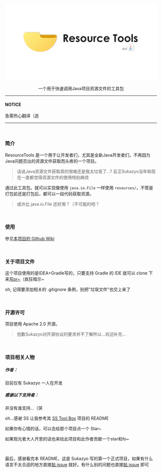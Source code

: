 ![](./post.png)
<p align="center" >一个用于快速调用Java项目资源文件的工具包</p>

---

#### NOTICE
急需热心翻译（逃

---

<br/>

### 简介

ResourceTools 是一个用于让开发者们，尤其是全新Java开发者们，不再因为Java问题百出的资源文件获取而头疼的一个项目。
> 话说Java资源文件获取真的很难还是我太垃圾了...?
> 反正Sukazyo当年和现在一直都觉得资源文件的使用特别麻烦

通过此工具包，就可以实现像使用 `java.io.File` 一样使用 `resources/`，不管是打包前还是打包后，都可以一段代码获取资源。
> 或许比 java.io.File 还好用？（不可能的吧？

<br/>

### 使用

参见[本项目的 Github Wiki](https://github.com/Eyre-S/ResourceTools/wiki)

<br/>

### 关于项目文件

这个项目使用的是IDEA+Gradle写的，只要支持 Gradle 的 IDE 就可以 clone 下来[写pr~](https://github.com/Eyre-S/ResourceTools/pulls)（疯狂暗示~

oh, 记得要添加相关的 .gitignore 条例，别把"垃圾文件"也交上来了

<br/>

### 开源许可

项目使用 Apache 2.0 开源。
> 抱歉Sukazyo对开源协议的要求并不了解所以...欢迎补充...

<br/>

### 项目相关人物

##### 作者：

目前仅有 Sukazyo 一人在开发

##### 感谢以下支持者：

并没有谁支持...（哭

oh...感谢 SS 让我参考其 [SS Tool Box](https://github.com/Stapxs/SS-Tool-Box) 项目的 README

如果你有心情的话，可以去给那个项目点一个 Star~

如果观光者大人开恩的话也来给此项目和此作者贡献一个star和fo~

<br/>

最后，感谢看完本 README，这是 Sukazyo 写的第一个正式项目，如果有什么语言不太合适的地方直接[贴 issue](https://github.com/Eyre-S/ResourceTools/issues) 就好。有什么别的问题也直接[贴 issue](https://github.com/Eyre-S/ResourceTools/issues) 即可